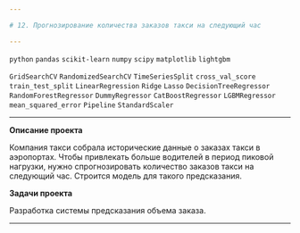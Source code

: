 ```yaml
---

# 12. Прогнозирование количества заказов такси на следующий час

---
```


`python` `pandas` `scikit-learn` `numpy` `scipy` `matplotlib` `lightgbm`

`GridSearchCV` `RandomizedSearchCV` `TimeSeriesSplit` `cross_val_score` `train_test_split` `LinearRegression` `Ridge` `Lasso` `DecisionTreeRegressor` `RandomForestRegressor` `DummyRegressor` `CatBoostRegressor` `LGBMRegressor` `mean_squared_error` `Pipeline` `StandardScaler`

---

**Описание проекта**

Компания такси собрала исторические данные о заказах такси в аэропортах. Чтобы привлекать больше водителей в период пиковой нагрузки, нужно спрогнозировать количество заказов такси на следующий час. Строится модель для такого предсказания.

**Задачи проекта**

Разработка системы предсказания объема заказа.

---